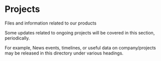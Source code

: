 # Projects
Files and information related to our products

Some updates related to ongoing projects will be covered in this section, periodically.

For example, News events, timelines, or useful data on company/projects may be
released in this directory under various headings.

